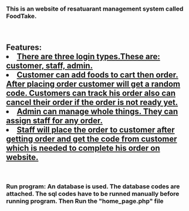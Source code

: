 <h3>This is an website of resatuarant management system called FoodTake.</h3><br>
<h2>Features:
  <u>
    <li>There are three login types.These are: customer, staff, admin.</li>
    <li>Customer can add foods to cart then order. After placing order customer will get a random code. Customers can track his order also can cancel their order if the order is not ready yet.</li>
    <li>Admin can manage whole things. They can assign staff for any order.</li>
    <li>Staff will place the order to customer after getting order and get the code from customer which is needed to complete his order on website.</li>
  </u></h2><br>
<h3>Run program: An database is used. The database codes are attached. The sql codes have to be runned manually before running program. Then Run the "home_page.php" file</h3>
